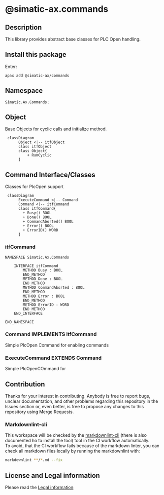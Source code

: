 # @simatic-ax.commands

## Description

This library provides abstract base classes for PLC Open handling.

## Install this package

Enter:

```cli
apax add @simatic-ax/commands
```

## Namespace

```iec-st
Simatic.Ax.Commands;
```

## Object

Base Objects for cyclic calls and initialize method.

```mermaid
 classDiagram
      Object <|-- itfObject
      class itfObject
      class Object{
          + RunCyclic
      }
```

## Command Interface/Classes

Classes for PlcOpen support

```mermaid
 classDiagram
      ExecuteCommand <|-- Command
      Command <|-- itfCommand
      class itfCommand{
        + Busy() BOOL
        + Done() BOOL
        + CommandAborted() BOOL
        + Error() BOOL
        + ErrorID() WORD
      }
```

### itfCommand

```iec-st
NAMESPACE Simatic.Ax.Commands

    INTERFACE itfCommand
        METHOD Busy : BOOL
        END_METHOD
        METHOD Done : BOOL
        END_METHOD
        METHOD CommandAborted : BOOL
        END_METHOD
        METHOD Error : BOOL
        END_METHOD
        METHOD ErrorID : WORD
        END_METHOD
    END_INTERFACE

END_NAMESPACE
```

### Command IMPLEMENTS itfCommand

Simple PlcOpen Command for enabling commands

### ExecuteCommand EXTENDS Command

Simple PlcOpenCOmmand for

## Contribution

Thanks for your interest in contributing. Anybody is free to report bugs, unclear documentation, and other problems regarding this repository in the Issues section or, even better, is free to propose any changes to this repository using Merge Requests.

### Markdownlint-cli

This workspace will be checked by the [markdownlint-cli](https://github.com/igorshubovych/markdownlint-cli) (there is also documented ho to install the tool) tool in the CI workflow automatically.  
To avoid, that the CI workflow fails because of the markdown linter, you can check all markdown files locally by running the markdownlint with:

```sh
markdownlint **/*.md --fix
```

## License and Legal information

Please read the [Legal information](LICENSE.md)
